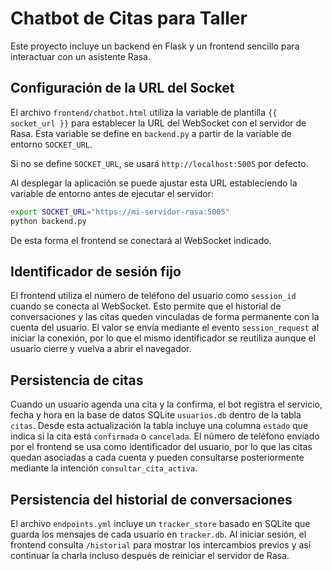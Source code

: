 # Chatbot de Citas para Taller

Este proyecto incluye un backend en Flask y un frontend sencillo para interactuar con un asistente Rasa.

## Configuración de la URL del Socket

El archivo `frontend/chatbot.html` utiliza la variable de plantilla `{{ socket_url }}` para establecer la URL del WebSocket con el servidor de Rasa. Esta variable se define en `backend.py` a partir de la variable de entorno `SOCKET_URL`.

Si no se define `SOCKET_URL`, se usará `http://localhost:5005` por defecto.

Al desplegar la aplicación se puede ajustar esta URL estableciendo la variable de entorno antes de ejecutar el servidor:

```bash
export SOCKET_URL="https://mi-servidor-rasa:5005"
python backend.py
```

De esta forma el frontend se conectará al WebSocket indicado.

## Identificador de sesión fijo

El frontend utiliza el número de teléfono del usuario como `session_id` cuando se conecta al WebSocket. Esto permite que el historial de conversaciones y las citas queden vinculadas de forma permanente con la cuenta del usuario. El valor se envía mediante el evento `session_request` al iniciar la conexión, por lo que el mismo identificador se reutiliza aunque el usuario cierre y vuelva a abrir el navegador.

## Persistencia de citas

Cuando un usuario agenda una cita y la confirma, el bot registra el servicio,
fecha y hora en la base de datos SQLite `usuarios.db` dentro de la tabla
`citas`. Desde esta actualización la tabla incluye una columna `estado` que
indica si la cita está `confirmada` o `cancelada`. El número de teléfono enviado
por el frontend se usa como identificador del usuario, por lo que las citas
quedan asociadas a cada cuenta y pueden consultarse posteriormente mediante la
intención `consultar_cita_activa`.

## Persistencia del historial de conversaciones

El archivo `endpoints.yml` incluye un `tracker_store` basado en SQLite que
guarda los mensajes de cada usuario en `tracker.db`. Al iniciar sesión, el
frontend consulta `/historial` para mostrar los intercambios previos y así
continuar la charla incluso después de reiniciar el servidor de Rasa.